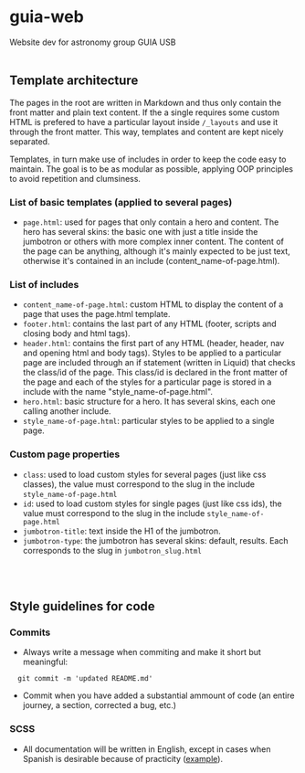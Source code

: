 # guia-web
Website dev for astronomy group GUIA USB
<br><br>

## Template architecture

The pages in the root are written in Markdown and thus only contain the front matter and plain text content. If the a single requires some custom HTML is prefered to have a particular layout inside `/_layouts` and use it through the front matter. This way, templates and content are kept nicely separated.

Templates, in turn make use of includes in order to keep the code easy to maintain. The goal is to be as modular as possible, applying OOP principles to avoid repetition and clumsiness.

### List of basic templates (applied to several pages)
- `page.html`: used for pages that only contain a hero and content. The hero has several skins: the basic one with just a title inside the jumbotron or others with more complex inner content. The content of the page can be anything, although it's mainly expected to be just text, otherwise it's contained in an include (content_name-of-page.html).

### List of includes
- `content_name-of-page.html`: custom HTML to display the content of a page that uses the page.html template.
- `footer.html`: contains the last part of any HTML (footer, scripts and closing body and html tags).
- `header.html`: contains the first part of any HTML (header, header, nav and opening html and body tags). Styles to be applied to a particular page are included through an if statement (written in Liquid) that checks the class/id of the page. This class/id is declared in the front matter of the page and each of the styles for a particular page is stored in a include with the name "style_name-of-page.html".
- `hero.html`: basic structure for a hero. It has several skins, each one calling another include.
- `style_name-of-page.html`: particular styles to be applied to a single page.

### Custom page properties
- `class`: used to load custom styles for several pages (just like css classes), the value must correspond to the slug in the include `style_name-of-page.html`
- `id`: used to load custom styles for single pages (just like css ids), the value must correspond to the slug in the include `style_name-of-page.html`
- `jumbotron-title`: text inside the H1 of the jumbotron.
- `jumbotron-type`: the jumbotron has several skins: default, results. Each corresponds to the slug in `jumbotron_slug.html`

<br><br>

## Style guidelines for code

### Commits
- Always write a message when commiting and make it short but meaningful:
```
  git commit -m 'updated README.md'
```
- Commit when you have added a substantial ammount of code (an entire journey, a section, corrected a bug, etc.)


### SCSS
- All documentation will be written in English, except in cases when Spanish is desirable because of practicity ([example](https://github.com/lualparedes/guia-web/blob/master/README.md#todo-general)).

